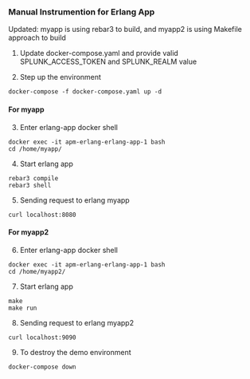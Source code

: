 

### Manual Instrumention for Erlang App

Updated: myapp is using rebar3 to build, and myapp2 is using Makefile approach to build

1. Update docker-compose.yaml and provide valid SPLUNK_ACCESS_TOKEN and SPLUNK_REALM value

2. Step up the environment
```
docker-compose -f docker-compose.yaml up -d
```

#### For myapp

3. Enter erlang-app docker shell
```
docker exec -it apm-erlang-erlang-app-1 bash
cd /home/myapp/
```

4. Start erlang app
```
rebar3 compile
rebar3 shell
```

5. Sending request to erlang myapp
```
curl localhost:8080
```


#### For myapp2

6. Enter erlang-app docker shell
```
docker exec -it apm-erlang-erlang-app-1 bash
cd /home/myapp2/
```

7. Start erlang app
```
make
make run
```

8. Sending request to erlang myapp2
```
curl localhost:9090
```

9. To destroy the demo environment
```
docker-compose down
```
